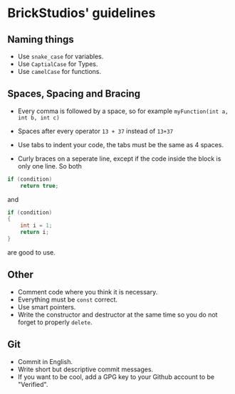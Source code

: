 # BrickStudios' guidelines
## Naming things
- Use `snake_case` for variables.
- Use `CaptialCase` for Types.
- Use `camelCase` for functions.

## Spaces, Spacing and Bracing
- Every comma is followed by a space, so for example
`myFunction(int a, int b, int c)`

- Spaces after every operator
`13 + 37` instead of `13+37`

- Use tabs to indent your code, the tabs must be the same as 4 spaces.

- Curly braces on a seperate line, except if the code inside the block is only one line.
So both

```c++
if (condition)
    return true;
```

and

```c++
if (condition)
{
    int i = 1;
    return i;
}
```
are good to use.

## Other
- Comment code where you think it is necessary.
- Everything must be `const` correct.
- Use smart pointers.
- Write the constructor and destructor at the same time so you do not forget to properly `delete`.

## Git
- Commit in English.
- Write short but descriptive commit messages.
- If you want to be cool, add a GPG key to your Github account to be "Verified".

